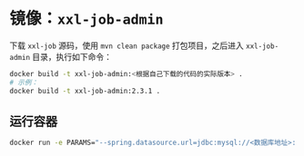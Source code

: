 # 镜像：`xxl-job-admin`

下载 `xxl-job` 源码，使用 `mvn clean package` 打包项目，之后进入 `xxl-job-admin` 目录，执行如下命令：

```bash
docker build -t xxl-job-admin:<根据自己下载的代码的实际版本> .
# 示例：
docker build -t xxl-job-admin:2.3.1 .
```

## 运行容器

```bash
docker run -e PARAMS="--spring.datasource.url=jdbc:mysql://<数据库地址>:3306/xxl_job?Unicode=true&characterEncoding=UTF-8&useSSL=false --spring.datasource.username=root --spring.datasource.password=root --xxl.admin.login=false" -p 9080:8080 --name xxl-job-admin -d xuxueli/xxl-job-admin:2.3.0
```